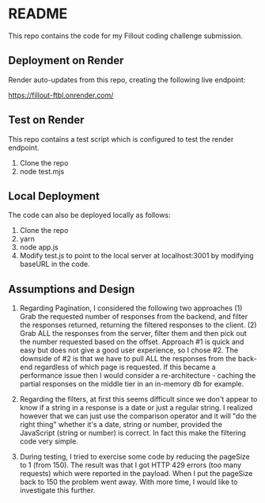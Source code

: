 # README

This repo contains the code for my Fillout coding challenge submission. 

## Deployment on Render

Render auto-updates from this repo, creating the following live endpoint:

https://fillout-ftbl.onrender.com/

## Test on Render

This repo contains a test script which is configured to test the render endpoint. 

1. Clone the repo
2. node test.mjs

## Local Deployment

The code can also be deployed locally as follows: 

1. Clone the repo
2. yarn
3. node app.js
4. Modify test.js to point to the local server at localhost:3001 by modifying baseURL in the code.

## Assumptions and Design

1. Regarding Pagination, I considered the following two approaches (1) Grab the requested 
number of responses from the backend, and filter the responses returned, returning the filtered
responses to the client. (2) Grab ALL the responses from the server, filter them and then pick out
the number requested based on the offset. Approach #1 is quick and easy but does not give a good user 
experience, so I chose #2. The downside of #2 is that we have to pull ALL the responses 
from the back-end regardless of which page is requested. If this became a performance issue
then I would consider a re-architecture - caching the partial responses on the middle tier in 
an in-memory db for example. 

2. Regarding the filters, at first this seems difficult since we don't appear to know if a string in a response is a 
date or just a regular string. I realized however that we can just use the comparison operator
and it will "do the right thing" whether it's a date, string or number, provided the JavaScript (string or number)
is correct. In fact this make the filtering code very simple.  

3. During testing, I tried to exercise some code by reducing the pageSize to 1 (from 150). The result
was that I got HTTP 429 errors (too many requests) which were reported in the payload. When 
I put the pageSize back to 150 the problem went away. With more time, I would like to 
investigate this further. 

